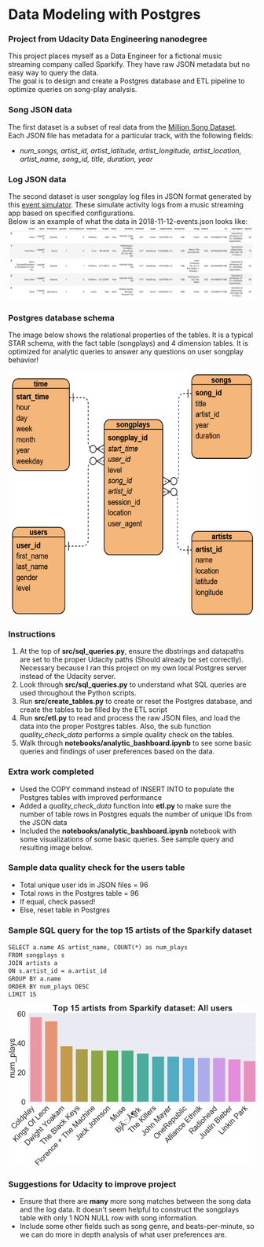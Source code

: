 # Data Modeling with Postgres
### Project from Udacity Data Engineering nanodegree
This project places myself as a Data Engineer for a fictional music streaming company called Sparkify. They have raw JSON metadata but no easy way to query the data.  
The goal is to design and create a Postgres database and ETL pipeline to optimize queries on song-play analysis.

### Song JSON data
The first dataset is a subset of real data from the [Million Song Dataset](http://millionsongdataset.com/).  
Each JSON file has metadata for a particular track, with the following fields:
- *num_songs, artist_id, artist_latitude, artist_longitude, artist_location, artist_name, song_id, title, duration, year*

### Log JSON data  
The second dataset is user songplay log files in JSON format generated by this [event simulator](https://github.com/Interana/eventsim). These simulate activity logs from a music streaming app based on specified configurations.  
Below is an example of what the data in 2018-11-12-events.json looks like:  
<img src="images/log-data.PNG">  

### Postgres database schema
The image below shows the relational properties of the tables. 
It is a typical STAR schema, with the fact table (songplays) and 4 dimension tables. 
It is optimized for analytic queries to answer any questions on user songplay behavior! 

<img src="images/ERD_rough.PNG" width="600" height="500">

### Instructions
1. At the top of **src/sql_queries.py**, ensure the dbstrings and datapaths are set to the proper Udacity paths (Should already be set correctly). Necessary because I ran this project on my own local Postgres server instead of the Udacity server.  
2. Look through **src/sql_queries.py** to understand what SQL queries are used throughout the Python scripts.  
3. Run **src/create_tables.py** to create or reset the Postgres database, and create the tables to be filled by the ETL script
4. Run **src/etl.py** to read and process the raw JSON files, and load the data into the proper Postgres tables. Also, the sub function *quality_check_data* performs a simple quality check on the tables.
5. Walk through **notebooks/analytic_bashboard.ipynb** to see some basic queries and findings of user preferences based on the data. 

### Extra work completed  
- Used the COPY command instead of INSERT INTO to populate the Postgres tables with improved performance  
- Added a *quality_check_data* function into **etl.py** to make sure the number of table rows in Postgres equals the number of unique IDs from the JSON data  
- Included the **notebooks/analytic_bashboard.ipynb** notebook with some visualizations of some basic queries. See sample query and resulting image below.

### Sample data quality check for the users table
- Total unique user ids in JSON files = 96
- Total rows in the Postgres table = 96
- If equal, check passed!
- Else, reset table in Postgres

### Sample SQL query for the top 15 artists of the Sparkify dataset
```
SELECT a.name AS artist_name, COUNT(*) as num_plays
FROM songplays s
JOIN artists a 
ON s.artist_id = a.artist_id
GROUP BY a.name
ORDER BY num_plays DESC 
LIMIT 15
```
<img src="images/top_artists.PNG">  

### Suggestions for Udacity to improve project
- Ensure that there are **many** more song matches between the song data and the log data. It doesn't seem helpful to construct the songplays table with only 1 NON NULL row with song information.  
- Include some other fields such as song genre, and beats-per-minute, so we can do more in depth analysis of what user preferences are.